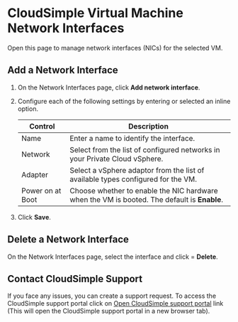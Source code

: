 # CloudSimple Virtual Machine Network Interfaces

Open this page to manage network interfaces (NICs) for the selected VM.

## Add a Network Interface
1. On the Network Interfaces page, click **Add network interface**.
    
2. Configure each of the following settings by entering or selected an inline option.

    | Control | Description | 
    | ------------ | ------------- | 
    | Name | Enter a name to identify the interface.  | 
    | Network | Select from the list of configured networks in your Private Cloud vSphere.  | 
    | Adapter | Select a vSphere adaptor from the list of available types configured for the VM. |
    | Power on at Boot | Choose whether to enable the NIC hardware when the VM is booted. The default is **Enable**. |

3. Click **Save**.

## Delete a Network Interface
On the Network Interfaces page, select the interface and click = **Delete**.

## Contact CloudSimple Support
If you face any issues, you can create a support request.  To access the CloudSimple support portal click on [Open CloudSimple support portal](https://support.cloudsimple.com) link (This will open the CloudSimple support portal in a new browser tab). 
